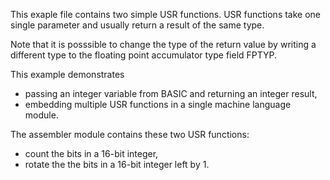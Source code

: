 This exaple file contains two simple USR functions.
USR functions take one single parameter and usually return a result of the same type.

Note that it is posssible to change the type of the return value by writing a different type to the floating point accumulator type field FPTYP.

This example demonstrates
* passing an integer variable from BASIC and returning an integer result,
* embedding multiple USR functions in a single machine language module.

The assembler module contains these two USR functions:
* count the bits in a 16-bit integer,
* rotate the the bits in a 16-bit integer left by 1.
